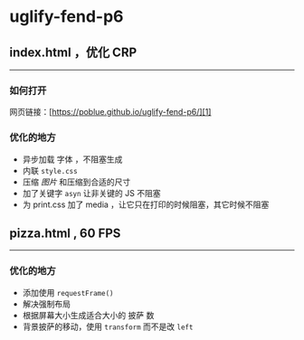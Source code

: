 # uglify-fend-p6
## index.html ，优化 CRP
---- --------

### 如何打开
网页链接：[https://poblue.github.io/uglify-fend-p6/][1]
### 优化的地方
- 异步加载 字体 ，不阻塞生成
- 内联 `style.css`
- 压缩 *图片* 和压缩到合适的尺寸
- 加了关键字 `asyn` 让非关键的 JS 不阻塞
- 为 print.css 加了 media ，让它只在打印的时候阻塞，其它时候不阻塞
## pizza.html , 60 FPS
---- ------

### 优化的地方
- 添加使用 `requestFrame()`
- 解决强制布局
- 根据屏幕大小生成适合大小的 披萨 数
- 背景披萨的移动，使用 `transform` 而不是改 `left` 



[1]:	https://poblue.github.io/uglify-fend-p6/